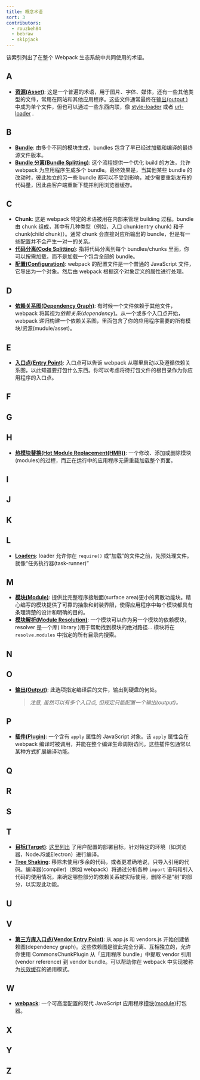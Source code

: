 ```yaml
---
title: 概念术语
sort: 3
contributors:
  - rouzbeh84
  - bebraw
  - skipjack
---
```


该索引列出了在整个 Webpack 生态系统中共同使用的术语。


## A

- [**资源(Asset)**](/guides/asset-management/): 这是一个普遍的术语，用于图片、字体、媒体，还有一些其他类型的文件，常用在网站和其他应用程序。这些文件通常最终在[输出(output )](/glossary#o) 中成为单个文件，但也可以通过一些东西内联，像 [style-loader](/loaders/style-loader) 或者 [url-loader](/loaders/url-loader) .


## B

- [**Bundle**](/guides/getting-started/#creating-a-bundle): 由多个不同的模块生成，bundles 包含了早已经过加载和编译的最终源文件版本。
- [**Bundle 分离(Bundle Splitting)**](/guides/code-splitting): 这个流程提供一个优化 build 的方法，允许 webpack 为应用程序生成多个 bundle。最终效果是，当其他某些 bundle 的改动时，彼此独立的另一些 bundle 都可以不受到影响，减少需要重新发布的代码量，因此由客户端重新下载并利用浏览器缓存。


## C

- **Chunk**: 这是 webpack 特定的术语被用在内部来管理 building 过程。bundle 由 chunk 组成，其中有几种类型（例如，入口 chunk(entry chunk) 和子 chunk(child chunk)）。通常 chunk 会直接对应所输出的 bundle，但是有一些配置并不会产生一对一的关系。
- [**代码分离(Code Splitting)**](/guides/code-splitting/): 指将代码分离到每个 bundles/chunks 里面，你可以按需加载，而不是加载一个包含全部的 bundle。
- [**配置(Configuration)**](/concepts/configuration/): webpack 的配置文件是一个普通的 JavaScript 文件，它导出为一个对象。然后由 webpack 根据这个对象定义的属性进行处理。


## D

- [**依赖关系图(Dependency Graph)**](/concepts/dependency-graph): 有时候一个文件依赖于其他文件，webpack 将其视为*依赖关系*(*dependency*)。从一个或多个入口点开始，webpack 递归构建一个依赖关系图，里面包含了你的应用程序需要的所有模块/资源(mudule/asset)。


## E

- [**入口点(Entry Point)**](/concepts/entry-points): 入口点可以告诉 webpack 从哪里启动以及遵循依赖关系图，以此知道要打包什么东西。你可以考虑将待打包文件的根目录作为你应用程序的入口点。


## F

## G

## H

- [**热模块替换(Hot Module Replacement(HMR))**](/concepts/hot-module-replacement): 一个修改、添加或删除模块(modules)的过程，而正在运行中的应用程序无需重载加载整个页面。


## I

## J

## K

## L

- [**Loaders**](/concepts/loaders): loader 允许你在 `require()` 或“加载”的文件之前，先预处理文件。就像“任务执行器(task-runner)”


## M

- [**模块(Module)**](/concepts/modules): 提供比完整程序接触面(surface area)更小的离散功能块。精心编写的模块提供了可靠的抽象和封装界限，使得应用程序中每个模块都具有条理清楚的设计和明确的目的。
- [**模块解析(Module Resolution)**](/concepts/module-resolution/): 一个模块可以作为另一个模块的依赖模块，resolver 是一个库( library )用于帮助找到模块的绝对路径... 模块将在 `resolve.modules` 中指定的所有目录内搜索。


## N

## O

- [**输出(Output)**](/concepts/output): 此选项指定编译后的文件，输出到硬盘的何处。
  > _注意, 虽然可以有多个入口点, 但规定只能配置一个输出(output)。_


## P

- [**插件(Plugin)**](/concepts/plugins): 一个含有 `apply` 属性的 JavaScript 对象。该 `apply` 属性会在 webpack 编译时被调用，并能在整个编译生命周期访问。这些插件包通常以某种方式扩展编译功能。


## Q

## R

## S

## T

- [**目标(Target)**](/configuration/target/): [这里列出](/configuration/target/) 了用户配置的部署目标，针对特定的环境（如浏览器，NodeJS或Electron）进行编译。
- [**Tree Shaking**](/guides/tree-shaking/): 移除未使用/多余的代码，或者更准确地说，只导入引用的代码。编译器(compiler)（例如 webpack）将通过分析各种 `import` 语句和引入代码的使用情况，来确定哪些部分的依赖关系被实际使用，删除不是“树”的部分，以实现此功能。


## U

## V

- [**第三方库入口点(Vendor Entry Point)**](/concepts/entry-points/#separate-app-and-vendor-entries):  从 app.js 和 vendors.js 开始创建依赖图(dependency graph)。这些依赖图是彼此完全分离、互相独立的，允许你使用 CommonsChunkPlugin 从「应用程序 bundle」中提取 vendor 引用(vendor reference) 到 vendor bundle。可以帮助你在 webpack 中实现被称为[长效缓存](/guides/caching/)的通用模式。


## W

- [**webpack**](/): 一个可高度配置的现代 JavaScript 应用程序[模块](/concepts/modules)([module](/concepts/modules))打包器。


## X

## Y

## Z

